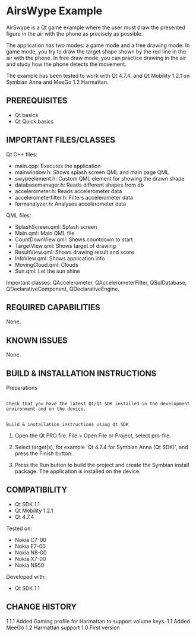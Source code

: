 AirsWype Example
================

AirSwype is a Qt game example where the user must draw the presented figure in
the air with the phone as precisely as possible.

The application has two modes: a game mode and a free drawing mode. In game 
mode, you try to draw the target shape shown by the red line in the air with 
the phone. In free draw mode, you can practice drawing in the air and study 
how the phone detects the movement. 

The example has been tested to work with Qt 4.7.4. and Qt Mobility 1.2.1 on 
Symbian Anna and MeeGo 1.2 Harmattan.


PREREQUISITES
-------------------------------------------------------------------------------

- Qt basics
- Qt Quick basics


IMPORTANT FILES/CLASSES
-------------------------------------------------------------------------------

Qt C++ files:
- main.cpp: Executes the application
- mainwindow.h: Shows splash screen QML and main page QML
- swypeelement.h: Custom QML element for showing the drawn shape
- databasemanager.h: Reads different shapes from db
- accelerometer.h: Reads accelerometer data
- accelerometerfilter.h: Filters accelerometer data
- formanalyzer.h: Analyses accelerometer data

QML files:
- SplashScreen.qml: Splash screen
- Main.qml: Main QML file
- CountDownView.qml: Shows countdown to start
- TargetView.qml: Shows target of drawing
- ResultView.qml: Shows drawing result and score
- InfoView.qml: Shows application info
- MovingCloud.qml: Clouds
- Sun.qml: Let the sun shine

Important classes: QAccelerometer, QAccelerometerFilter, QSqlDatabase, 
QDeclarativeComponent, QDeclarativeEngine.


REQUIRED CAPABILITIES
-------------------------------------------------------------------------------

None.


KNOWN ISSUES
-------------------------------------------------------------------------------

None.


BUILD & INSTALLATION INSTRUCTIONS
-------------------------------------------------------------------------------

Preparations
~~~~~~~~~~~~

Check that you have the latest Qt/Qt SDK installed in the development 
environment and on the device.


Build & installation instructions using Qt SDK
~~~~~~~~~~~~~~~~~~~~~~~~~~~~~~~~~~~~~~~~~~~~~~

1. Open the Qt PRO file.
   File > Open File or Project, select pro-file.

2. Select target(s), for example 'Qt 4.7.4 for Symbian Anna (Qt SDK)', and
   press the Finish button.

3. Press the Run button to build the project and create the Symbian install 
   package. The application is installed on the device.


COMPATIBILITY
-------------------------------------------------------------------------------

- Qt SDK 1.1
- Qt Mobility 1.2.1
- Qt 4.7.4

Tested on: 
- Nokia C7-00
- Nokia E7-00
- Nokia N8-00
- Nokia X7-00
- Nokia N950

Developed with:
- Qt SDK 1.1


CHANGE HISTORY
-------------------------------------------------------------------------------
1.1.1 Added Gaming profile for Harmattan to support volume keys.
1.1   Added MeeGo 1.2 Harmattan support
1.0   First version
